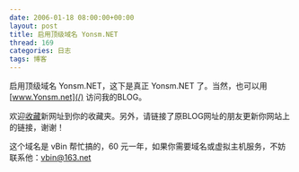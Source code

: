 ```yaml
---
date: 2006-01-18 08:00:00+00:00
layout: post
title: 启用顶级域名 Yonsm.NET
thread: 169
categories: 日志
tags: 博客
---
```


启用顶级域名 Yonsm.NET，这下是真正 Yonsm.NET 了。当然，也可以用 [www.Yonsm.net](/) 访问我的BLOG。  
  
欢迎[收藏](javascript:window.external.AddFavorite('http://www.yonsm.net',%20'Yonsm.NET');)新网址到你的收藏夹。另外，请链接了原BLOG网址的朋友更新你网站上的链接，谢谢！  
  
这个域名是 vBin 帮忙搞的，60 元一年，如果你需要域名或虚拟主机服务，不妨联系他：[vbin@163.net](mailto:vbin@163.net)

  

